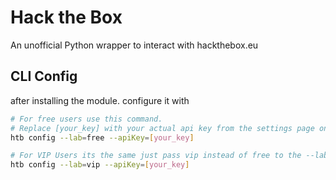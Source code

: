 Hack the Box
============

An unofficial Python wrapper to interact with hackthebox.eu


CLI Config
----------
after installing the module. configure it with
```bash
# For free users use this command. 
# Replace [your_key] with your actual api key from the settings page on HTB.
htb config --lab=free --apiKey=[your_key]

# For VIP Users its the same just pass vip instead of free to the --lab argument.
htb config --lab=vip --apiKey=[your_key]
```
